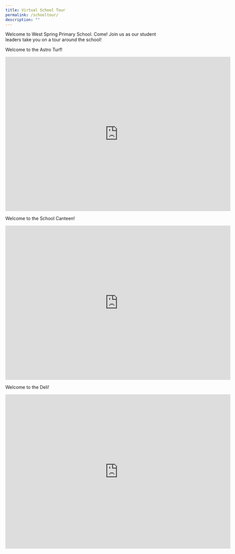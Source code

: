 ```yaml
---
title: Virtual School Tour
permalink: /schooltour/
description: ""
---
```

Welcome to West Spring Primary School. 
Come! Join us as our student leaders take you on a tour around the school!


Welcome to the Astro Turf! 
<iframe src="https://player.vimeo.com/video/783795973?h=6a59240022&amp;badge=0&amp;autopause=0&amp;player_id=0&amp;app_id=58479" width="700" height="480" frameborder="0" allow="autoplay; fullscreen; picture-in-picture" allowfullscreen title="Astro Turf"></iframe>

Welcome to the School Canteen! 
<iframe src="https://player.vimeo.com/video/783795997?h=02c8a8f89d&amp;badge=0&amp;autopause=0&amp;player_id=0&amp;app_id=58479" width="700" height="480" frameborder="0" allow="autoplay; fullscreen; picture-in-picture" allowfullscreen title="Canteen"></iframe>

Welcome to the Deli!
<iframe src="https://player.vimeo.com/video/783795956?h=df3bf46d99&amp;badge=0&amp;autopause=0&amp;player_id=0&amp;app_id=58479" width="700" height="480" frameborder="0" allow="autoplay; fullscreen; picture-in-picture" allowfullscreen title="DELI"></iframe>